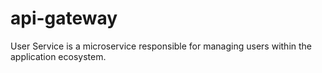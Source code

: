 # api-gateway
User Service is a microservice responsible for managing users within the application ecosystem.
